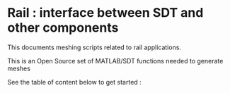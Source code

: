 ```{include} ./header.md
```
# Rail : interface between SDT and other components

This documents meshing scripts related to rail applications.

This is an Open Source set of MATLAB/SDT functions needed to generate meshes 

See the table of content below to get started :

```{tableofcontents}
```
